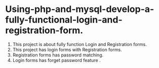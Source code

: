 # Using-php-and-mysql-develop-a-fully-functional-login-and-registration-form.
1) This project is about fully function Login and Registration forms.
2) This project has login forms with Registration forms.
3) Registration forms has password matching.
4) Login forms has forget password feature .
